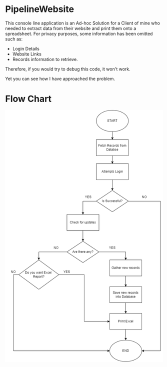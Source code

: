 # PipelineWebsite
This console line application is an Ad-hoc Solution for a Client of mine who needed to extract data from their website and print them onto a spreadsheet.
For privacy purposes, some information has been omitted such as:
- Login Details
- Website Links
- Records information to retrieve.

Therefore, if you would try to debug this code, it won't work.

Yet you can see how I have approached the problem.

# Flow Chart
![Alt text](https://github.com/SalvatoreAmaddio/PipelineWebsite/blob/main/static/Flow-Chart.png)
